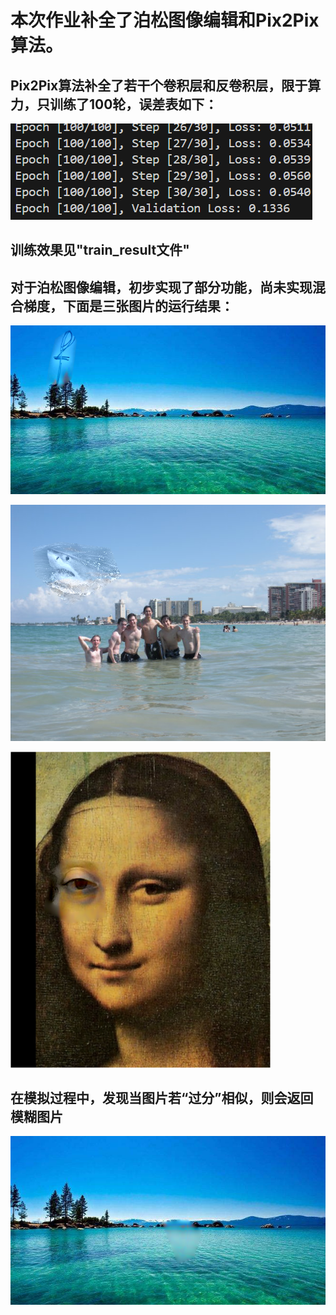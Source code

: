 # 本次作业补全了泊松图像编辑和Pix2Pix算法。
## Pix2Pix算法补全了若干个卷积层和反卷积层，限于算力，只训练了100轮，误差表如下：
![](Pix2Pix/the_lose.png 'the_lose')
## 训练效果见"train_result文件"

## 对于泊松图像编辑，初步实现了部分功能，尚未实现混合梯度，下面是三张图片的运行结果：
![](data_poission/equation/image.png 'eg1')

![](data_poission/water/image2.png 'eg2')

![](data_poission/monolisa/image3.png 'eg3')

## 在模拟过程中，发现当图片若“过分”相似，则会返回模糊图片
![](data_poission/equation/image1.png 'eg4')
